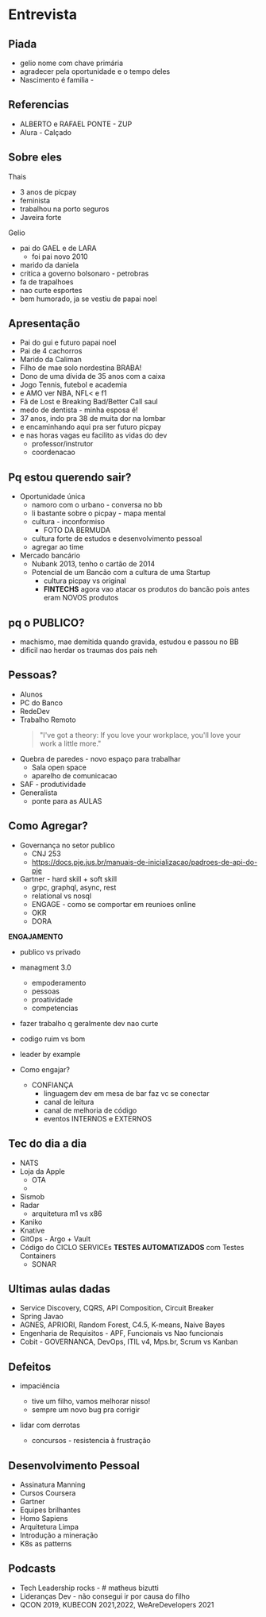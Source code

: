# Entrevista

## Piada

- gelio nome com chave primária
- agradecer pela oportunidade e o tempo deles
- Nascimento é familia -

## Referencias

- ALBERTO e RAFAEL PONTE - ZUP
- Alura - Calçado

## Sobre eles

Thais

- 3 anos de picpay
- feminista
- trabalhou na porto seguros
- Javeira forte

Gelio

- pai do GAEL e de LARA
  - foi pai novo 2010
- marido da daniela
- critica a governo bolsonaro - petrobras
- fa de trapalhoes
- nao curte esportes
- bem humorado, ja se vestiu de papai noel

## Apresentação

- Pai do gui e futuro papai noel
- Pai de 4 cachorros
- Marido da Caliman
- Filho de mae solo nordestina BRABA!
- Dono de uma dívida de 35 anos com a caixa
- Jogo Tennis, futebol e academia
- e AMO ver NBA, NFL< e f1
- Fã de Lost e Breaking Bad/Better Call saul
- medo de dentista - minha esposa é!
- 37 anos, indo pra 38 de muita dor na lombar
- e encaminhando aqui pra ser futuro picpay
- e nas horas vagas eu facilito as vidas do dev
  - professor/instrutor
  - coordenacao

## Pq estou querendo sair?

- Oportunidade única
  - namoro com o urbano - conversa no bb
  - li bastante sobre o picpay - mapa mental
  - cultura - inconformiso
    - FOTO DA BERMUDA
  - cultura forte de estudos e desenvolvimento pessoal
  - agregar ao time
- Mercado bancário
  - Nubank 2013, tenho o cartão de 2014
  - Potencial de um Bancão com a cultura de uma Startup
    - cultura picpay vs original
    - **FINTECHS** agora vao atacar os produtos do bancão pois antes eram NOVOS produtos

## pq o PUBLICO?

- machismo, mae demitida quando gravida, estudou e passou no BB
- dificil nao herdar os traumas dos pais neh

## Pessoas?

- Alunos
- PC do Banco
- RedeDev
- Trabalho Remoto
  > "I've got a theory: If you love your workplace, you'll love your work a little more."
- Quebra de paredes - novo espaço para trabalhar
  - Sala open space
  - aparelho de comunicacao
- SAF - produtividade
- Generalista
  - ponte para as AULAS

## Como Agregar?

- Governança no setor publico
  - CNJ 253
  - https://docs.pje.jus.br/manuais-de-inicializacao/padroes-de-api-do-pje
- Gartner - hard skill + soft skill
  - grpc, graphql, async, rest
  - relational vs nosql
  - ENGAGE - como se comportar em reunioes online
  - OKR
  - DORA

**ENGAJAMENTO**

- publico vs privado
- managment 3.0

  - empoderamento
  - pessoas
  - proatividade
  - competencias

- fazer trabalho q geralmente dev nao curte
- codigo ruim vs bom
- leader by example
- Como engajar?
  - CONFIANÇA
    - linguagem dev em mesa de bar faz vc se conectar
    - canal de leitura
    - canal de melhoria de código
    - eventos INTERNOS e EXTERNOS

## Tec do dia a dia

- NATS
- Loja da Apple
  - OTA
  -
- Sismob
- Radar
  - arquitetura m1 vs x86
- Kaniko
- Knative
- GitOps - Argo + Vault
- Código do CICLO SERVICEs
  **TESTES AUTOMATIZADOS** com Testes Containers
  - SONAR

## Ultimas aulas dadas

- Service Discovery, CQRS, API Composition, Circuit Breaker
- Spring Javao
- AGNES, APRIORI, Random Forest, C4.5, K-means, Naive Bayes
- Engenharia de Requisitos - APF, Funcionais vs Nao funcionais
- Cobit - GOVERNANCA, DevOps, ITIL v4, Mps.br, Scrum vs Kanban

## Defeitos

- impaciência

  - tive um filho, vamos melhorar nisso!
  - sempre um novo bug pra corrigir

- lidar com derrotas
  - concursos - resistencia à frustração

## Desenvolvimento Pessoal

- Assinatura Manning
- Cursos Coursera
- Gartner
- Equipes brilhantes
- Homo Sapiens
- Arquitetura Limpa
- Introdução a mineração
- K8s as patterns

## Podcasts

- Tech Leadership rocks - # matheus bizutti
- Lideranças Dev - não consegui ir por causa do filho
- QCON 2019, KUBECON 2021,2022, WeAreDevelopers 2021

